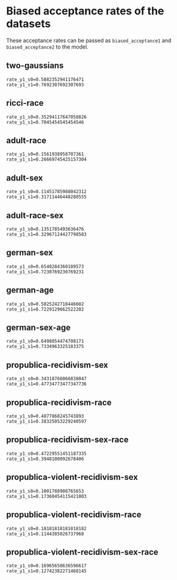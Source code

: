 # Biased acceptance rates of the datasets

These acceptance rates can be passed as `biased_acceptance1` and `biased_acceptance2` to the model.

## two-gaussians
```
rate_y1_s0=0.5882352941176471
rate_y1_s1=0.7692307692307693
```

## ricci-race
```
rate_y1_s0=0.35294117647058826
rate_y1_s1=0.7045454545454546
```

## adult-race
```
rate_y1_s0=0.1561938958707361
rate_y1_s1=0.26669745425157304
```

## adult-sex
```
rate_y1_s0=0.11451785988042312
rate_y1_s1=0.31711446448288555
```

## adult-race-sex
```
rate_y1_s0=0.1351785493636476
rate_y1_s1=0.32967124427798583
```

## german-sex
```
rate_y1_s0=0.6540284360189573
rate_y1_s1=0.7230769230769231
```

## german-age
```
rate_y1_s0=0.5825242718446602
rate_y1_s1=0.7229129662522202
```

## german-sex-age
```
rate_y1_s0=0.6498054474708171
rate_y1_s1=0.7334963325183375
```

## propublica-recidivism-sex
```
rate_y1_s0=0.34318766066838047
rate_y1_s1=0.47734773477347736
```

## propublica-recidivism-race
```
rate_y1_s0=0.4877868245743893
rate_y1_s1=0.38325053229240597
```

## propublica-recidivism-sex-race
```
rate_y1_s0=0.47229551451187335
rate_y1_s1=0.3948100092678406
```

## propublica-violent-recidivism-sex
```
rate_y1_s0=0.1001788908765653
rate_y1_s1=0.17360454115421003
```

## propublica-violent-recidivism-race
```
rate_y1_s0=0.18181818181818182
rate_y1_s1=0.1144385026737968
```

## propublica-violent-recidivism-sex-race
```
rate_y1_s0=0.16965658636596617
rate_y1_s1=0.12742382271468145
```
